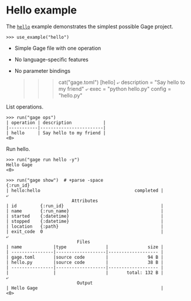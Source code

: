 # Hello example

The [`hello`](../examples/hello) example demonstrates the simplest
possible Gage project.

    >>> use_example("hello")

- Simple Gage file with one operation
- No language-specific features
- No parameter bindings

    >>> cat("gage.toml")
    [hello]
    ⤶
    description = "Say hello to my friend"
    ⤶
    exec = "python hello.py"
    config = "hello.py"

List operations.

    >>> run("gage ops")
    | operation | description            |
    |-----------|------------------------|
    | hello     | Say hello to my friend |
    <0>

Run hello.

    >>> run("gage run hello -y")
    Hello Gage
    <0>

    >>> run("gage show")  # +parse -space
    {:run_id}
    | hello:hello                                    completed |
    ⤶
                             Attributes
    | id         {:run_id}                                     |
    | name       {:run_name}                                   |
    | started    {:datetime}                                   |
    | stopped    {:datetime}                                   |
    | location   {:path}                                       |
    | exit_code  0                                             |
    ⤶
                               Files
    | name            |type               |               size |
    | ----------------|-------------------|------------------- |
    | gage.toml       |source code        |               94 B |
    | hello.py        |source code        |               38 B |
    | ----------------|-------------------|------------------- |
    |                 |                   |       total: 132 B |
    ⤶
                               Output
    | Hello Gage                                               |
    <0>
